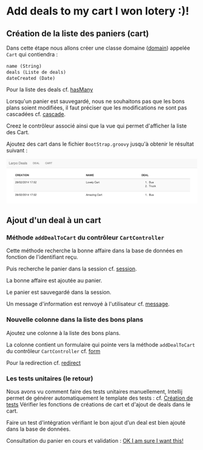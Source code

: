 Add deals to my cart I won lotery :)!
=====================================

Création de la liste des paniers (cart)
--

Dans cette étape nous allons créer une classe domaine ([domain](http://gorm.grails.org/6.0.x/hibernate/manual/#domainClasses)) appelée <code>Cart</code> qui contiendra :

    name (String)
    deals (Liste de deals)
    dateCreated (Date)
    
Pour la liste des deals cf. [hasMany](http://docs.grails.org/3.3.2/ref/Domain%20Classes/hasMany.html)

Lorsqu'un panier est sauvegardé, nous ne souhaitons pas que les bons plans soient modifiées, il faut préciser que les modifications ne sont pas cascadées cf. [cascade](http://grails.org/doc/2.2.x/ref/Database%20Mapping/cascade.html).

Creez le contrôleur associé ainsi que la vue qui permet d'afficher la liste des Cart.

Ajoutez des cart dans le fichier <code>BootStrap.groovy</code> jusqu'à obtenir le résultat suivant :

![Cart list view](https://github.com/larpomatic/larpo-deals/blob/master/hands-on/img/cart_list.png)

Ajout d'un deal à un cart
--

### Méthode <code>addDealToCart</code> du contrôleur <code>CartController</code>

Cette méthode recherche la bonne affaire dans la base de données en fonction de l'identifiant reçu.

Puis recherche le panier dans la session cf. [session](http://docs.grails.org/3.3.2/ref/Controllers/session.html).

La bonne affaire est ajoutée au panier.

Le panier est sauvegardé dans la session.

Un message d'information est renvoyé à l'utilisateur cf. [message](http://docs.grails.org/3.2.11/ref/Tags/message.html).

### Nouvelle colonne dans la liste des bons plans

Ajoutez une colonne à la liste des bons plans.

La colonne contient un formulaire qui pointe vers la méthode <code>addDealToCart</code> du contrôleur <code>CartController</code> cf. [form](http://docs.grails.org/3.2.11/ref/Tags/form.html)

Pour la redirection cf. [redirect](http://docs.grails.org/3.3.2/ref/Controllers/redirect.html)

### Les tests unitaires (le retour)

Nous avons vu comment faire des tests unitaires manuellement, Intellij permet de générer automatiquement le template des tests : cf. [Création de tests](https://www.jetbrains.com/help/idea/creating-groovy-tests-and-navigating-to-tests.html)
Vérifier les fonctions de créations de cart et d'ajout de deals dans le cart.
 
Faire un test d'intégration vérifiant le bon ajout d’un deal est bien ajouté dans la base de données.

Consultation du panier en cours et validation : [OK I am sure I want this!](p5.md)
